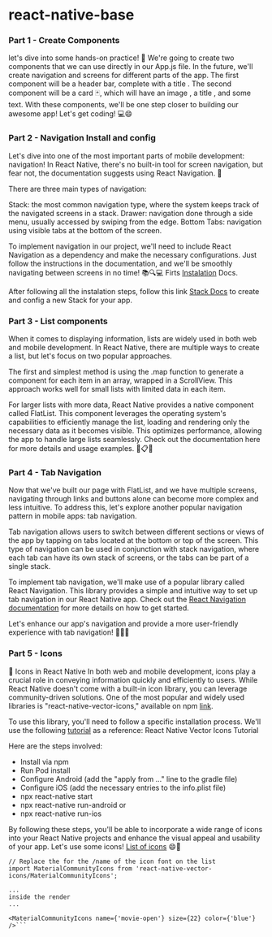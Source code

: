 # react-native-base

### Part 1 - Create Components
let's dive into some hands-on practice! 💪 We're going to create two components that we can use directly in our App.js file. In the future, we'll create navigation and screens for different parts of the app. The first component will be a header bar, complete with a title . The second component will be a card 🃏, which will have an image , a title , and some text. With these components, we'll be one step closer to building our awesome app! Let's get coding! 💻😄

### Part 2 - Navigation Install and config
Let's dive into one of the most important parts of mobile development: navigation! In React Native, there's no built-in tool for screen navigation, but fear not, the documentation suggests using React Navigation. 🚀

There are three main types of navigation:

Stack: the most common navigation type, where the system keeps track of the navigated screens in a stack.
Drawer: navigation done through a side menu, usually accessed by swiping from the edge.
Bottom Tabs: navigation using visible tabs at the bottom of the screen.

To implement navigation in our project, we'll need to include React Navigation as a dependency and make the necessary configurations. Just follow the instructions in the documentation, and we'll be smoothly navigating between screens in no time! 📚🔍💻
Firts [Instalation](https://reactnavigation.org/docs/getting-started) Docs.

After following all the instalation steps, follow this link [Stack Docs](https://reactnavigation.org/docs/stack-navigator/) to create and config a new Stack for your app.

### Part 3 - List components
When it comes to displaying information, lists are widely used in both web and mobile development. In React Native, there are multiple ways to create a list, but let's focus on two popular approaches.

The first and simplest method is using the .map function to generate a component for each item in an array, wrapped in a ScrollView. This approach works well for small lists with limited data in each item.

For larger lists with more data, React Native provides a native component called FlatList. This component leverages the operating system's capabilities to efficiently manage the list, loading and rendering only the necessary data as it becomes visible. This optimizes performance, allowing the app to handle large lists seamlessly. Check out the documentation here for more details and usage examples. 📜📋✨


### Part 4 - Tab Navigation

Now that we've built our page with FlatList, and we have multiple screens, navigating through links and buttons alone can become more complex and less intuitive. To address this, let's explore another popular navigation pattern in mobile apps: tab navigation.

Tab navigation allows users to switch between different sections or views of the app by tapping on tabs located at the bottom or top of the screen. This type of navigation can be used in conjunction with stack navigation, where each tab can have its own stack of screens, or the tabs can be part of a single stack.

To implement tab navigation, we'll make use of a popular library called React Navigation. This library provides a simple and intuitive way to set up tab navigation in our React Native app. Check out the [React Navigation documentation](https://reactnavigation.org/docs/tab-based-navigation) for more details on how to get started.

Let's enhance our app's navigation and provide a more user-friendly experience with tab navigation! 🚀🔖📲

### Part 5 - Icons

🎨 Icons in React Native
In both web and mobile development, icons play a crucial role in conveying information quickly and efficiently to users. While React Native doesn't come with a built-in icon library, you can leverage community-driven solutions. One of the most popular and widely used libraries is "react-native-vector-icons," available on npm [link](https://www.npmjs.com/package/react-native-vector-icons).

To use this library, you'll need to follow a specific installation process. We'll use the following [tutorial](https://aboutreact.com/react-native-vector-icons/) as a reference: React Native Vector Icons Tutorial

Here are the steps involved:

- Install via npm
- Run Pod install
- Configure Android (add the "apply from ..." line to the gradle file)
- Configure iOS (add the necessary entries to the info.plist file)
- npx react-native start
- npx react-native run-android
    or
- npx react-native run-ios

By following these steps, you'll be able to incorporate a wide range of icons into your React Native projects and enhance the visual appeal and usability of your app. Let's use some icons! [List of icons](https://oblador.github.io/react-native-vector-icons/) 😄🚀

```
// Replace the for the /name of the icon font on the list
import MaterialCommunityIcons from 'react-native-vector-icons/MaterialCommunityIcons';

...
inside the render
...

<MaterialCommunityIcons name={'movie-open'} size={22} color={'blue'} />```